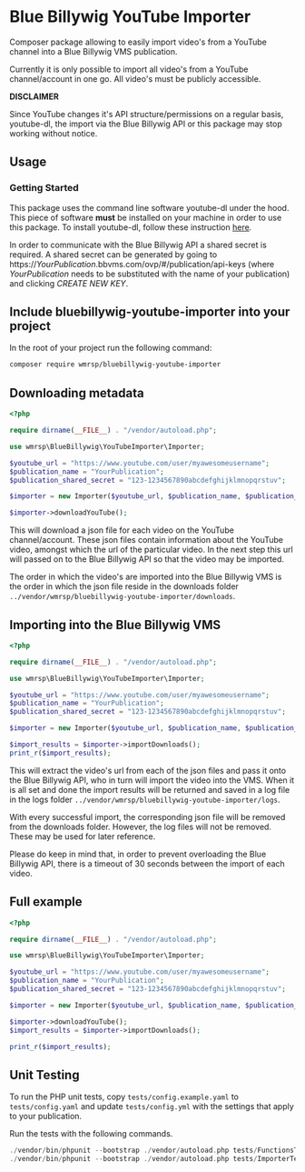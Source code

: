 # Blue Billywig YouTube Importer

Composer package allowing to easily import video's from a YouTube channel into a Blue Billywig VMS publication.

Currently it is only possible to import all video's from a YouTube channel/account in one go. All video's must be publicly accessible.

**DISCLAIMER**

Since YouTube changes it's API structure/permissions on a regular basis, youtube-dl, the import via the Blue Billywig API or this package may stop working without notice. 

## Usage

### Getting Started

This package uses the command line software youtube-dl under the hood. This piece of software **must** be installed on your machine in order to use this package. To install youtube-dl, follow these instruction [here](https://ytdl-org.github.io/youtube-dl/).

In order to communicate with the Blue Billywig API a shared secret is required. A shared secret can be generated by going to https://*YourPublication*.bbvms.com/ovp/#/publication/api-keys (where *YourPublication* needs to be substituted with the name of your publication) and clicking *CREATE NEW KEY*.

## Include bluebillywig-youtube-importer into your project

In the root of your project run the following command:

```sh
composer require wmrsp/bluebillywig-youtube-importer
```

## Downloading metadata

```php
<?php

require dirname(__FILE__) . "/vendor/autoload.php";

use wmrsp\BlueBillywig\YouTubeImporter\Importer;

$youtube_url = "https://www.youtube.com/user/myawesomeusername";
$publication_name = "YourPublication";
$publication_shared_secret = "123-1234567890abcdefghijklmnopqrstuv";

$importer = new Importer($youtube_url, $publication_name, $publication_shared_secret);

$importer->downloadYouTube();
```

This will download a json file for each video on the YouTube channel/account. These json files contain information about the YouTube video, amongst which the url of the particular video. In the next step this url will passed on to the Blue Billywig API so that the video may be imported.

The order in which the video's are imported into the Blue Billywig VMS is the order in which the json file reside in the downloads folder `../vendor/wmrsp/bluebillywig-youtube-importer/downloads`.

## Importing into the Blue Billywig VMS

```php
<?php

require dirname(__FILE__) . "/vendor/autoload.php";

use wmrsp\BlueBillywig\YouTubeImporter\Importer;

$youtube_url = "https://www.youtube.com/user/myawesomeusername";
$publication_name = "YourPublication";
$publication_shared_secret = "123-1234567890abcdefghijklmnopqrstuv";

$importer = new Importer($youtube_url, $publication_name, $publication_shared_secret);

$import_results = $importer->importDownloads();
print_r($import_results);
```

This will extract the video's url from each of the json files and pass it onto the Blue Billywig API, who in turn will import the video into the VMS. When it is all set and done the import results will be returned and saved in a log file in the logs folder `../vendor/wmrsp/bluebillywig-youtube-importer/logs`.

With every successful import, the corresponding json file will be removed from the downloads folder. However, the log files will not be removed. These may be used for later reference. 

Please do keep in mind that, in order to prevent overloading the Blue Billywig API, there is a timeout of 30 seconds between the import of each video.

## Full example

```php
<?php

require dirname(__FILE__) . "/vendor/autoload.php";

use wmrsp\BlueBillywig\YouTubeImporter\Importer;

$youtube_url = "https://www.youtube.com/user/myawesomeusername";
$publication_name = "YourPublication";
$publication_shared_secret = "123-1234567890abcdefghijklmnopqrstuv";

$importer = new Importer($youtube_url, $publication_name, $publication_shared_secret);

$importer->downloadYouTube();
$import_results = $importer->importDownloads();

print_r($import_results);
```

## Unit Testing

To run the PHP unit tests, copy `tests/config.example.yaml` to `tests/config.yaml` and update `tests/config.yml` with the settings that apply to your publication.

Run the tests with the following commands.

```php
./vendor/bin/phpunit --bootstrap ./vendor/autoload.php tests/FunctionsTest.php
./vendor/bin/phpunit --bootstrap ./vendor/autoload.php tests/ImporterTest.php
```